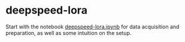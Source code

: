 # deepspeed-lora

Start with the notebook [deepspeed-lora.ipynb](deepspeed-lora.ipynb) for data acquisition and preparation, as well as some intuition on the setup.
